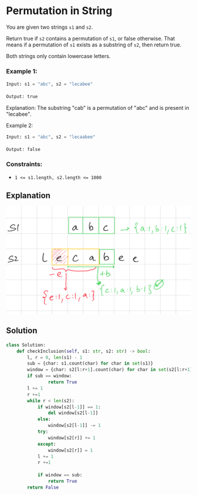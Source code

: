 # Permutation in String
You are given two strings `s1` and `s2`.

Return true if `s2` contains a permutation of `s1`, or false otherwise. That means if a permutation of `s1` exists as a substring of `s2`, then return true.

Both strings only contain lowercase letters.

### Example 1:
```python
Input: s1 = "abc", s2 = "lecabee"

Output: true
```

Explanation: The substring "cab" is a permutation of "abc" and is present in "lecabee".

Example 2:
```python
Input: s1 = "abc", s2 = "lecaabee"

Output: false
```

### Constraints:
- `1 <= s1.length, s2.length <= 1000`

## Explanation
![Image](/Sliding_Window/Images/permutation.jpeg)

## Solution
```python
class Solution:
    def checkInclusion(self, s1: str, s2: str) -> bool:
        l, r = 0, len(s1) - 1
        sub = {char: s1.count(char) for char in set(s1)}
        window = {char: s2[l:r+1].count(char) for char in set(s2[l:r+1])}
        if sub == window:
                return True
        l += 1
        r +=1
        while r < len(s2):
            if window[s2[l-1]] == 1:
                del window[s2[l-1]]
            else:
                window[s2[l-1]] -= 1
            try:
                window[s2[r]] += 1
            except:
                window[s2[r]] = 1
            l += 1
            r +=1
            
            if window == sub:
                return True
        return False
```
